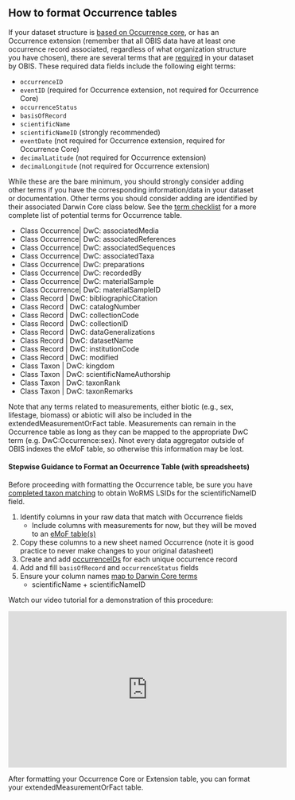 ## How to format Occurrence tables

If your dataset structure is [based on Occurrence core](formatting.html), or has an Occurrence extension (remember that all OBIS data have at least one occurrence record associated, regardless of what organization structure you have chosen), there are several terms that are [required](checklist.html) in your dataset by OBIS. These required data fields include the following eight terms:

* `occurrenceID`
* `eventID` (required for Occurrence extension, not required for Occurrence Core)
* `occurrenceStatus`
* `basisOfRecord`
* `scientificName`
* `scientificNameID` (strongly recommended)
* `eventDate` (not required for Occurrence extension, required for Occurrence Core)
* `decimalLatitude` (not required for Occurrence extension)
* `decimalLongitude` (not required for Occurrence extension)

While these are the bare minimum, you should strongly consider adding other terms if you have the corresponding information/data in your dataset or documentation. Other terms you should consider adding are identified by their associated Darwin Core class below. See the [term checklist](checklist.html) for a more complete list of potential terms for Occurrence table.

* Class Occurrence| DwC: associatedMedia
* Class Occurrence| DwC: associatedReferences
* Class Occurrence| DwC: associatedSequences
* Class Occurrence| DwC: associatedTaxa
* Class Occurrence| DwC: preparations
* Class Occurrence| DwC: recordedBy
* Class Occurrence| DwC: materialSample
* Class Occurrence| DwC: materialSampleID
* Class Record | DwC: bibliographicCitation
* Class Record | DwC: catalogNumber
* Class Record | DwC: collectionCode
* Class Record | DwC: collectionID
* Class Record | DwC: dataGeneralizations
* Class Record | DwC: datasetName
* Class Record | DwC: institutionCode
* Class Record | DwC: modified
* Class Taxon | DwC: kingdom
* Class Taxon | DwC: scientificNameAuthorship
* Class Taxon | DwC: taxonRank
* Class Taxon | DwC: taxonRemarks

Note that any terms related to measurements, either biotic (e.g., sex, lifestage, biomass) or abiotic will also be included in the extendedMeasurementOrFact table. Measurements can remain in the Occurrence table as long as they can be mapped to the appropriate DwC term (e.g. DwC:Occurrence:sex). Nnot every data aggregator outside of OBIS indexes the eMoF table, so otherwise this information may be lost.

#### Stepwise Guidance to Format an Occurrence Table (with spreadsheets)

Before proceeding with formatting the Occurrence table, be sure you have [completed taxon matching](name_matching.html) to obtain WoRMS LSIDs for the scientificNameID field.

1. Identify columns in your raw data that match with Occurrence fields
    * Include columns with measurements for now, but they will be moved to an [eMoF table(s)](format_emof.html)
2. Copy these columns to a new sheet named Occurrence (note it is good practice to never make changes to your original datasheet)
3. Create and add [occurrenceIDs](identifiers.html#occurrenceid) for each unique occurrence record
4. Add and fill `basisOfRecord` and `occurrenceStatus` fields
5. Ensure your column names [map to Darwin Core terms](vocabulary.html)
    * scientificName + scientificNameID

Watch our video tutorial for a demonstration of this procedure:

  <iframe width="560" height="315"
src="https://www.youtube.com/embed/G_AmAmS7ILc"
frameborder="0"
allow="accelerometer; autoplay; encrypted-media; gyroscope; picture-in-picture"
allowfullscreen></iframe>

After formatting your Occurrence Core or Extension table, you can format your extendedMeasurementOrFact table.
